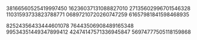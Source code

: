 38166560525419997450
16236037131088827010
27135602996701546328
11031593733823788771
06897210720260747259
61657981841598468935


82524356433444601078
76443506908489165348
99534351449347899412
42474147571336945847
56974777505118159868
